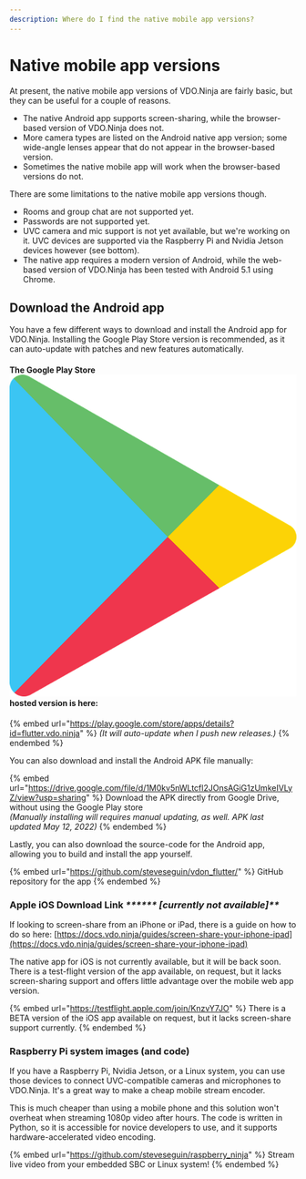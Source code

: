 ```yaml
---
description: Where do I find the native mobile app versions?
---
```


# Native mobile app versions

At present, the native mobile app versions of VDO.Ninja are fairly basic, but they can be useful for a couple of reasons.

* The native Android app supports screen-sharing, while the browser-based version of VDO.Ninja does not.
* More camera types are listed on the Android native app version; some wide-angle lenses appear that do not appear in the browser-based version.
* Sometimes the native mobile app will work when the browser-based versions do not.

There are some limitations to the native mobile app versions though.

* Rooms and group chat are not supported yet.
* Passwords are not supported yet.
* UVC camera and mic support is not yet available, but we're working on it. UVC devices are supported via the Raspberry Pi and Nvidia Jetson devices however (see bottom).
* The native app requires a modern version of Android, while the web-based version of VDO.Ninja has been tested with Android 5.1 using Chrome.



## Download the Android app

You have a few different ways to download and install the Android app for VDO.Ninja. Installing the Google Play Store version is recommended, as it can auto-update with patches and new features automatically.

#### The **Google Play Store** <img src="../.gitbook/assets/image (116).png" alt="" data-size="line"> hosted version is here:&#x20;

{% embed url="https://play.google.com/store/apps/details?id=flutter.vdo.ninja" %}
_(It will auto-update when I push new releases.)_
{% endembed %}

You can also download and install the Android APK file manually:

{% embed url="https://drive.google.com/file/d/1M0kv5nWLtcfl2JOnsAGiG1zUmkeIVLyZ/view?usp=sharing" %}
Download the APK directly from Google Drive, without using the Google Play store\
_(Manually installing will requires manual updating, as well.  APK last updated May 12, 2022)_
{% endembed %}

Lastly, you can also download the source-code for the Android app, allowing you to build and install the app yourself.

{% embed url="https://github.com/steveseguin/vdon_flutter/" %}
GitHub repository for the app
{% endembed %}

### Apple iOS Download Link _****** **<mark style="color:red;">**\[currently not available]**</mark>_

If looking to screen-share from an iPhone or iPad, there is a guide on how to do so here: [https://docs.vdo.ninja/guides/screen-share-your-iphone-ipad](https://docs.vdo.ninja/guides/screen-share-your-iphone-ipad)

The native app for iOS is not currently available, but it will be back soon. There is a test-flight version of the app available, on request, but it lacks screen-sharing support and offers little advantage over the mobile web app version.

{% embed url="https://testflight.apple.com/join/KnzvY7JO" %}
There is a BETA version of the iOS app available on request, but it lacks screen-share support currently.
{% endembed %}

### Raspberry Pi system images (and code)

If you have a Raspberry Pi, Nvidia Jetson, or a Linux system, you can use those devices to connect UVC-compatible cameras and microphones to VDO.Ninja. It's a great way to make a cheap mobile stream encoder.

This is much cheaper than using a mobile phone and this solution won't overheat when streaming 1080p video after hours. The code is written in Python, so it is accessible for novice developers to use, and it supports hardware-accelerated video encoding.

{% embed url="https://github.com/steveseguin/raspberry_ninja" %}
Stream live video from your embedded SBC or Linux system!
{% endembed %}
